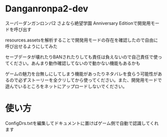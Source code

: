 # Danganronpa2-dev
スーパーダンガンロンパ2 さよなら絶望学園 Anniversary Editionで開発用モードを呼び出す

resources.assetsを解析することで開発用モードの存在を確認したので自由に呼び出せるようにしてみた
 
セーブデータが壊れたりBANされたりしても責任は負えないので自己責任で使ってください。あんまり動作確認してないので動かない機能もあるかも
 
ゲームの魅力を台無しにしてしまう機能があったりネタバレを食らう可能性があるので必ずストーリーを全クリしてから使ってください。また、開発用モードで遊んでいるところをネットにアップロードしないでください。

# 使い方
ConfigDrs.txtを編集してドキュメントに置けばゲーム側で自動で認識してくれます
